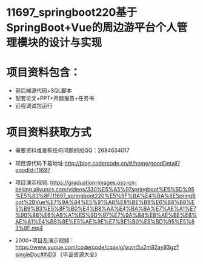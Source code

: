 # 11697_springboot220基于SpringBoot+Vue的周边游平台个人管理模块的设计与实现
 
# 项目资料包含：
* 前后端源代码+SQL脚本
* 配套论文+PPT+开题报告+任务书
* 远程调试包运行

# 项目资料获取方式
* 需要资料或者有任何问题的加QQ：2684634017
* 项目源代码下载地址:http://blog.codercode.cn/#/home/goodDetail?goodId=11697

* 项目演示视频:  https://graduation-images.oss-cn-beijing.aliyuncs.com/videos/330%E5%A5%97springboot%E5%BD%95%E5%83%8F/11697_springboot220%E5%9F%BA%E4%BA%8ESpringBoot%2BVue%E7%9A%84%E5%91%A8%E8%BE%B9%E6%B8%B8%E5%B9%B3%E5%8F%B0%E4%B8%AA%E4%BA%BA%E7%AE%A1%E7%90%86%E6%A8%A1%E5%9D%97%E7%9A%84%E8%AE%BE%E8%AE%A1%E4%B8%8E%E5%AE%9E%E7%8E%B0%E5%BD%95%E5%83%8F.mp4


* 2000+项目及演示视频：https://www.yuque.com/codercode/cqaxlg/wznt5a2m92ay93gz?singleDoc#lND3 《毕设资源大全》






